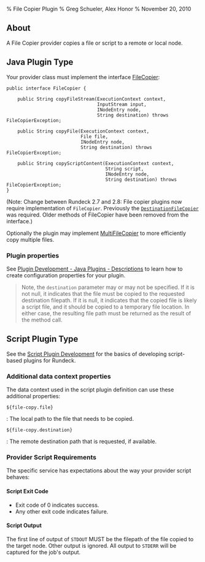 % File Copier Plugin
% Greg Schueler, Alex Honor
% November 20, 2010

## About

A File Copier provider copies a file or script to a remote or local node.



## Java Plugin Type

Your provider class must implement the interface
[FileCopier](../javadoc/com/dtolabs/rundeck/core/execution/service/FileCopier.html):

~~~~~ {.java}
public interface FileCopier {

    public String copyFileStream(ExecutionContext context,
                                 InputStream input,
                                 INodeEntry node,
                                 String destination) throws FileCopierException;

    public String copyFile(ExecutionContext context,
                           File file,
                           INodeEntry node,
                           String destination) throws FileCopierException;

    public String copyScriptContent(ExecutionContext context,
                                    String script,
                                    INodeEntry node,
                                    String destination) throws FileCopierException;
}
~~~~~~~~~

(Note: Change between Rundeck 2.7 and 2.8: File copier plugins now require implementation of `FileCopier`.  Previously the [`DestinationFileCopier`](../javadoc/com/dtolabs/rundeck/core/execution/service/DestinationFileCopier.html) was required. Older methods of FileCopier have been removed from the interface.)

Optionally the plugin may implement [MultiFileCopier](../javadoc/com/dtolabs/rundeck/core/execution/service/MultiFileCopier.html) to more efficiently copy multiple files.

### Plugin properties


See [Plugin Development - Java Plugins - Descriptions](plugin-development.html#plugin-descriptions)
to learn how to create configuration properties for your plugin.

> Note, the `destination` parameter may or may not be specified. If it is not null, it indicates that the file must be copied to the requested destination filepath. If it is null, it indicates that the copied file is likely a script file, and it should be copied to a temporary file location. In either case, the resulting file path must be returned as the result of the method call.


## Script Plugin Type

See the [Script Plugin Development](plugin-development.html#script-plugin-development)
for the basics of developing script-based plugins for Rundeck.

### Additional data context properties

The data context used in the script plugin definition can use these additional properties:

`${file-copy.file}`

  : The local path to the file that needs to be copied.

`${file-copy.destination}`

  : The remote destination path that is requested, if available.

### Provider Script Requirements

The specific service has expectations about the way your provider script behaves:

#### Script Exit Code

* Exit code of 0 indicates success.
* Any other exit code indicates failure.

#### Script Output

The first line of output of `STDOUT` MUST be the filepath of the file copied to the target node. Other output is ignored. All output to `STDERR` will be captured for the job's output.

